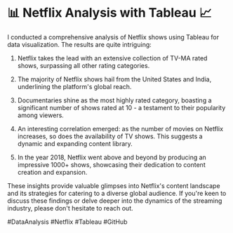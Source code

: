 # 📊 Netflix Analysis with Tableau 📈

I conducted a comprehensive analysis of Netflix shows using Tableau for data visualization. The results are quite intriguing:

1. Netflix takes the lead with an extensive collection of TV-MA rated shows, surpassing all other rating categories.

2. The majority of Netflix shows hail from the United States and India, underlining the platform's global reach.

3. Documentaries shine as the most highly rated category, boasting a significant number of shows rated at 10 - a testament to their popularity among viewers.

4. An interesting correlation emerged: as the number of movies on Netflix increases, so does the availability of TV shows. This suggests a dynamic and expanding content library.

5. In the year 2018, Netflix went above and beyond by producing an impressive 1000+ shows, showcasing their dedication to content creation and expansion.

These insights provide valuable glimpses into Netflix's content landscape and its strategies for catering to a diverse global audience. If you're keen to discuss these findings or delve deeper into the dynamics of the streaming industry, please don't hesitate to reach out.

#DataAnalysis #Netflix #Tableau #GitHub

